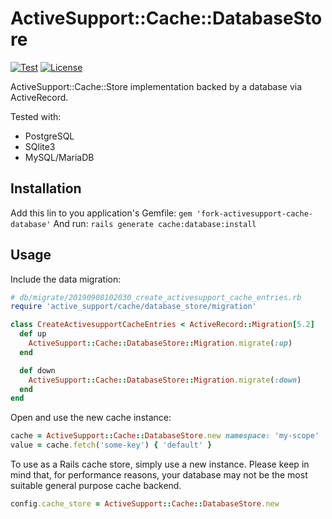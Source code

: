 # ActiveSupport::Cache::DatabaseStore

[![Test](https://github.com/bsm/activesupport-cache-database/actions/workflows/test.yml/badge.svg)](https://github.com/bsm/activesupport-cache-database/actions/workflows/test.yml)
[![License](https://img.shields.io/badge/License-Apache%202.0-blue.svg)](https://opensource.org/licenses/Apache-2.0)

ActiveSupport::Cache::Store implementation backed by a database via ActiveRecord.

Tested with:

- PostgreSQL
- SQlite3
- MySQL/MariaDB

## Installation
Add this lin to you application's Gemfile:
`gem 'fork-activesupport-cache-database'`
And run:
`rails generate cache:database:install`

## Usage

Include the data migration:

```ruby
# db/migrate/20190908102030_create_activesupport_cache_entries.rb
require 'active_support/cache/database_store/migration'

class CreateActivesupportCacheEntries < ActiveRecord::Migration[5.2]
  def up
    ActiveSupport::Cache::DatabaseStore::Migration.migrate(:up)
  end

  def down
    ActiveSupport::Cache::DatabaseStore::Migration.migrate(:down)
  end
end
```

Open and use the new cache instance:

```ruby
cache = ActiveSupport::Cache::DatabaseStore.new namespace: 'my-scope'
value = cache.fetch('some-key') { 'default' }
```

To use as a Rails cache store, simply use a new instance. Please keep in mind
that, for performance reasons, your database may not be the most suitable
general purpose cache backend.

```ruby
config.cache_store = ActiveSupport::Cache::DatabaseStore.new
```
